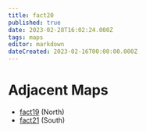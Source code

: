 ```yaml
---
title: fact20
published: true
date: 2023-02-28T16:02:24.000Z
tags: maps
editor: markdown
dateCreated: 2023-02-16T00:00:00.000Z
---
```



# Adjacent Maps
 * [fact19](/maps/fact19) (North)
 * [fact21](/maps/fact21) (South)
